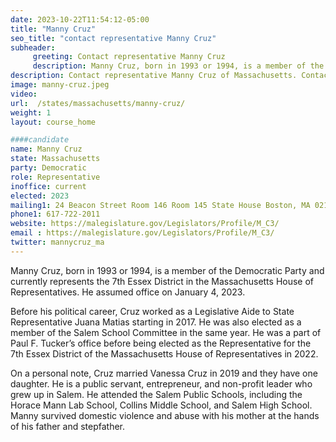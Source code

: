 ```yaml
---
date: 2023-10-22T11:54:12-05:00
title: "Manny Cruz"
seo_title: "contact representative Manny Cruz"
subheader:
     greeting: Contact representative Manny Cruz
     description: Manny Cruz, born in 1993 or 1994, is a member of the Democratic Party and currently represents the 7th Essex District in the Massachusetts House of Representatives. He assumed office on January 4, 2023.
description: Contact representative Manny Cruz of Massachusetts. Contact information for Manny Cruz includes email address, phone number, and mailing address.
image: manny-cruz.jpeg
video:
url:  /states/massachusetts/manny-cruz/
weight: 1
layout: course_home

####candidate
name: Manny Cruz
state: Massachusetts
party: Democratic
role: Representative
inoffice: current
elected: 2023
mailing1: 24 Beacon Street Room 146 Room 145 State House Boston, MA 02133
phone1: 617-722-2011
website: https://malegislature.gov/Legislators/Profile/M_C3/
email : https://malegislature.gov/Legislators/Profile/M_C3/
twitter: mannycruz_ma
---
```


Manny Cruz, born in 1993 or 1994, is a member of the Democratic Party and currently represents the 7th Essex District in the Massachusetts House of Representatives. He assumed office on January 4, 2023.

Before his political career, Cruz worked as a Legislative Aide to State Representative Juana Matias starting in 2017. He was also elected as a member of the Salem School Committee in the same year. He was a part of Paul F. Tucker’s office before being elected as the Representative for the 7th Essex District of the Massachusetts House of Representatives in 2022.

On a personal note, Cruz married Vanessa Cruz in 2019 and they have one daughter. He is a public servant, entrepreneur, and non-profit leader who grew up in Salem. He attended the Salem Public Schools, including the Horace Mann Lab School, Collins Middle School, and Salem High School. Manny survived domestic violence and abuse with his mother at the hands of his father and stepfather.
